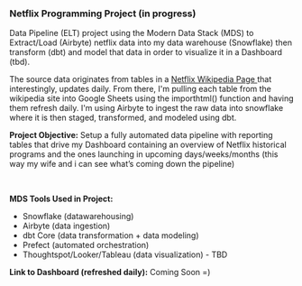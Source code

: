 ### Netflix Programming Project (in progress)

Data Pipeline (ELT) project using the Modern Data Stack (MDS) to Extract/Load (Airbyte) netflix data into my data warehouse (Snowflake) then transform (dbt) and model that data in order to visualize it in a Dashboard (tbd). 

The source data originates from tables in a <a href="https://en.wikipedia.org/wiki/List_of_Netflix_original_programming" target="_blank"> Netflix Wikipedia Page </a> that interestingly, updates daily. From there, I'm pulling each table from the wikipedia site into Google Sheets using the importhtml() function and having them refresh daily. I'm using Airbyte to ingest the raw data into snowflake where it is then staged, transformed, and modeled using dbt.

**Project Objective:** Setup a fully automated data pipeline with reporting tables that drive my Dashboard containing an overview of Netflix historical programs and the ones launching in upcoming days/weeks/months (this way my wife and i can see what’s coming down the pipeline)

<br>

**MDS Tools Used in Project:**
- Snowflake (datawarehousing)
- Airbyte (data ingestion)
- dbt Core (data transformation + data modeling)
- Prefect (automated orchestration)
- Thoughtspot/Looker/Tableau (data visualization) - TBD

**Link to Dashboard (refreshed daily):** Coming Soon =)